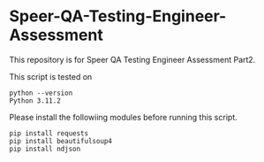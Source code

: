 # Speer-QA-Testing-Engineer-Assessment
This repository is for Speer QA Testing Engineer Assessment Part2.

This script is tested on 

	python --version
	Python 3.11.2

Please install the followiing modules before running this script.

	pip install requests
	pip install beautifulsoup4
	pip install ndjson
